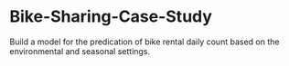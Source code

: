 # Bike-Sharing-Case-Study
Build a model for the predication of bike rental daily count based on the environmental and seasonal settings.
